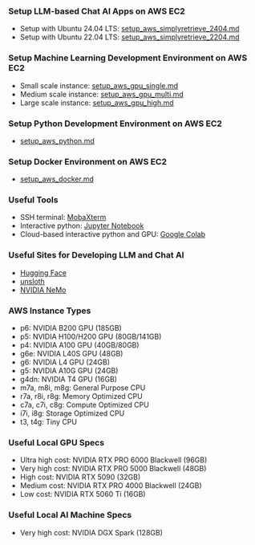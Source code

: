 ### Setup LLM-based Chat AI Apps on AWS EC2
- Setup with Ubuntu 24.04 LTS: [setup_aws_simplyretrieve_2404.md](setup_aws_simplyretrieve_2404.md)
- Setup with Ubuntu 22.04 LTS: [setup_aws_simplyretrieve_2204.md](setup_aws_simplyretrieve_2204.md)

### Setup Machine Learning Development Environment on AWS EC2
- Small scale instance: [setup_aws_gpu_single.md](setup_aws_gpu_single.md)
- Medium scale instance: [setup_aws_gpu_multi.md](setup_aws_gpu_multi.md)
- Large scale instance: [setup_aws_gpu_high.md](setup_aws_gpu_high.md)

### Setup Python Development Environment on AWS EC2
- [setup_aws_python.md](setup_aws_python.md)

### Setup Docker Environment on AWS EC2
- [setup_aws_docker.md](setup_aws_docker.md)

### Useful Tools
- SSH terminal: [MobaXterm](https://mobaxterm.mobatek.net/)
- Interactive python: [Jupyter Notebook](https://jupyter.org/)
- Cloud-based interactive python and GPU: [Google Colab](https://colab.research.google.com/)

### Useful Sites for Developing LLM and Chat AI
- [Hugging Face](https://huggingface.co/)
- [unsloth](https://unsloth.ai/)
- [NVIDIA NeMo](https://www.nvidia.com/en-us/ai-data-science/products/nemo/)

### AWS Instance Types
- p6: NVIDIA B200 GPU (185GB)
- p5: NVIDIA H100/H200 GPU (80GB/141GB)
- p4: NVIDIA A100 GPU (40GB/80GB)
- g6e: NVIDIA L40S GPU (48GB)
- g6: NVIDIA L4 GPU (24GB)
- g5: NVIDIA A10G GPU (24GB)
- g4dn: NVIDIA T4 GPU (16GB)
- m7a, m8i, m8g: General Purpose CPU
- r7a, r8i, r8g: Memory Optimized CPU
- c7a, c7i, c8g: Compute Optimized CPU
- i7i, i8g: Storage Optimized CPU
- t3, t4g: Tiny CPU

### Useful Local GPU Specs
- Ultra high cost: NVIDIA RTX PRO 6000 Blackwell (96GB)
- Very high cost: NVIDIA RTX PRO 5000 Blackwell (48GB)
- High cost: NVIDIA RTX 5090 (32GB)
- Medium cost: NVIDIA RTX PRO 4000 Blackwell (24GB)
- Low cost: NVIDIA RTX 5060 Ti (16GB)

### Useful Local AI Machine Specs
- Very high cost: NVIDIA DGX Spark (128GB)
